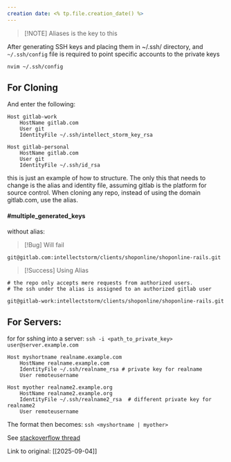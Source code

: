 ```yaml
---
creation date: <% tp.file.creation_date() %>
---
```


> [!NOTE] Aliases is the key to this
> 

After generating SSH keys and placing them in ~/.ssh/ directory, and `~/.ssh/config` file is required to point specific accounts to the private keys

```
nvim ~/.ssh/config
```

## For Cloning

And enter the following:
```
Host gitlab-work
    HostName gitlab.com
    User git
    IdentityFile ~/.ssh/intellect_storm_key_rsa

Host gitlab-personal  
    HostName gitlab.com
    User git
    IdentityFile ~/.ssh/id_rsa

```

this is just an example of how to structure. The only this that needs to change is the alias and identity file, assuming gitlab is the platform for source control.
When cloning any repo, instead of using the domain gitlab.com, use the alias.

#### #multiple_generated_keys

without alias:


> [!Bug] Will fail
> 
```
git@gitlab.com:intellectstorm/clients/shoponline/shoponline-rails.git
```


> [!Success] Using Alias
> 
```
# the repo only accepts mere requests from authorized users.
# The ssh under the alias is assigned to an authorized gitlab user

git@gitlab-work:intellectstorm/clients/shoponline/shoponline-rails.git
```


## For Servers:

for for sshing into a server:
`ssh -i <path_to_private_key> user@server.example.com`

```
Host myshortname realname.example.com
    HostName realname.example.com
    IdentityFile ~/.ssh/realname_rsa # private key for realname
    User remoteusername

Host myother realname2.example.org
    HostName realname2.example.org
    IdentityFile ~/.ssh/realname2_rsa  # different private key for realname2
    User remoteusername
```

The format then becomes:
`ssh <myshortname | myother>`

See [stackoverflow thread](https://stackoverflow.com/questions/2419566/how-to-configure-multiple-ssh-private-keys-for-different-servers-efficiently)





Link to original: [[2025-09-04]]